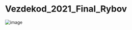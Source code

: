 # Vezdekod_2021_Final_Rybov

![image](https://user-images.githubusercontent.com/26206411/140522441-6b709199-0b00-422b-a0b9-ed7175e6d29a.png)
